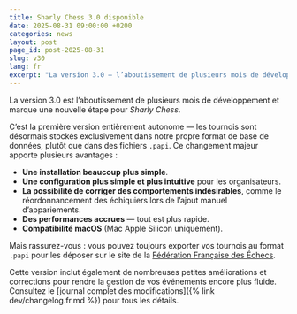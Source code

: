 ```yaml
---
title: Sharly Chess 3.0 disponible
date: 2025-08-31 09:00:00 +0200
categories: news
layout: post
page_id: post-2025-08-31
slug: v30
lang: fr
excerpt: "La version 3.0 — l’aboutissement de plusieurs mois de développement — apporte l’autonomie complète vis-à-vis du format .papi, la compatibilité macOS, une configuration simplifiée et de nettes améliorations de performances."
---
```


La version 3.0 est l’aboutissement de plusieurs mois de développement et marque une nouvelle étape pour _Sharly Chess_.

C’est la première version entièrement autonome — les tournois sont désormais stockés exclusivement dans notre propre format de base de données, plutôt que dans des fichiers `.papi`.
Ce changement majeur apporte plusieurs avantages :

- **Une installation beaucoup plus simple**.
- **Une configuration plus simple et plus intuitive** pour les organisateurs.
- **La possibilité de corriger des comportements indésirables**, comme le réordonnancement des échiquiers lors de l’ajout manuel d’appariements.
- **Des performances accrues** — tout est plus rapide.
- **Compatibilité macOS** (Mac Apple Silicon uniquement).

Mais rassurez-vous : vous pouvez toujours exporter vos tournois au format `.papi` pour les déposer sur le site de la [Fédération Française des Échecs](https://www.echecs.asso.fr).

Cette version inclut également de nombreuses petites améliorations et corrections pour rendre la gestion de vos événements encore plus fluide.
Consultez le [journal complet des modifications]({% link dev/changelog.fr.md %}) pour tous les détails.
